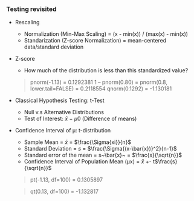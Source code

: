 ### Testing revisited
* Rescaling
    * Normalization (Min-Max Scaling) = (x - min(x)) / (max(x) - min(x))
    * Standarization (Z-score Normalization) = mean-centered data/standard deviation
* Z-score
    * How much of the distribution is less than this standardized value?
    > pnorm(-1.13) = 0.1292381
    > 1 – pnorm(0.80) = pnorm(0.8, lower.tail=FALSE) = 0.2118554
    > qnorm(0.1292) = -1.130181
* Classical Hypothesis Testing: t-Test
    * Null v.s Alternative Distributions
    * Test of Interest: $\bar{x}$ − $\mu0$ (Difference of means)
* Confidence Interval of μ: t-distribution
    * Sample Mean = $\bar{x}$ = $\frac{\Sigma{xi}}{n}$
    * Standard Deviation = $s$ = $\frac{\Sigma{(x-\bar{x})}^2}{n-1}$
    * Standard error of the mean = s~\bar{x}~ = $\frac{s}{\sqrt{n}}$
    * Confidence Interval of Population Mean (μx) = $\bar{x}$ +- t$\frac{s}{\sqrt{n}}$
    > pt(-1.13, df=100) = 0.1305897
    
    > qt(0.13, df=100) = -1.132817

